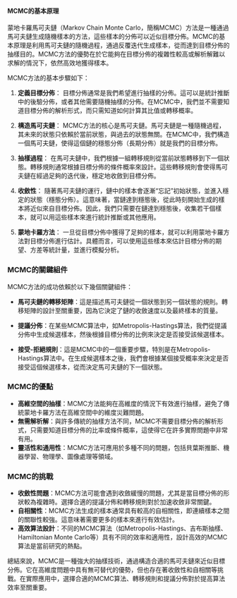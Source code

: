 #### MCMC的基本原理

蒙地卡羅馬可夫鏈（Markov Chain Monte Carlo，簡稱MCMC）方法是一種通過馬可夫鏈生成隨機樣本的方法，這些樣本的分佈可以近似目標分佈。MCMC的基本原理是利用馬可夫鏈的隨機過程，通過反覆迭代生成樣本，從而達到目標分佈的抽樣目的。MCMC方法的優勢在於它能夠在目標分佈的複雜性較高或解析解難以求解的情況下，依然高效地獲得樣本。

MCMC方法的基本步驟如下：

1. **定義目標分佈**：
   目標分佈通常是我們希望進行抽樣的分佈。這可以是統計推斷中的後驗分佈，或者其他需要隨機抽樣的分佈。在MCMC中，我們並不需要知道目標分佈的解析形式，而只需知道如何計算其比值或轉移概率。

2. **構造馬可夫鏈**：
   MCMC方法的核心是馬可夫鏈。馬可夫鏈是一種隨機過程，其未來的狀態只依賴於當前狀態，與過去的狀態無關。在MCMC中，我們構造一個馬可夫鏈，使得這個鏈的穩態分佈（長期分佈）就是我們的目標分佈。

3. **抽樣過程**：
   在馬可夫鏈中，我們根據一組轉移規則從當前狀態轉移到下一個狀態。轉移規則通常根據目標分佈的條件概率來設計。這些轉移規則會使得馬可夫鏈在經過足夠的迭代後，穩定地收斂到目標分佈。

4. **收斂性**：
   隨著馬可夫鏈的運行，鏈中的樣本會逐漸“忘記”初始狀態，並進入穩定的狀態（穩態分佈）。這意味著，當鏈達到穩態後，從此時刻開始生成的樣本將近似來自目標分佈。因此，我們只需要在鏈達到穩態後，收集若干個樣本，就可以用這些樣本來進行統計推斷或其他應用。

5. **蒙地卡羅方法**：
   一旦從目標分佈中獲得了足夠的樣本，就可以利用蒙地卡羅方法對目標分佈進行估計。具體而言，可以使用這些樣本來估計目標分佈的期望、方差等統計量，並進行模擬分析。

### MCMC的關鍵組件

MCMC方法的成功依賴於以下幾個關鍵組件：

- **馬可夫鏈的轉移矩陣**：這是描述馬可夫鏈從一個狀態到另一個狀態的規則。轉移矩陣的設計至關重要，因為它決定了鏈的收斂速度以及最終樣本的質量。

- **提議分佈**：在某些MCMC算法中，如Metropolis-Hastings算法，我們從提議分佈中生成候選樣本，然後根據目標分佈的比例來決定是否接受該候選樣本。

- **接受-拒絕規則**：這是MCMC中的一個重要步驟，特別是在Metropolis-Hastings算法中。在生成候選樣本之後，我們會根據某個接受概率來決定是否接受這個候選樣本，從而決定馬可夫鏈的下一個狀態。

### MCMC的優點

- **高維空間的抽樣**：MCMC方法能夠在高維度的情況下有效進行抽樣，避免了傳統蒙地卡羅方法在高維空間中的維度災難問題。
- **無需解析解**：與許多傳統的抽樣方法不同，MCMC不需要目標分佈的解析形式，只需要知道目標分佈的比率或條件概率，這使得它在許多實際問題中非常有用。
- **靈活性和通用性**：MCMC方法可應用於多種不同的問題，包括貝葉斯推斷、機器學習、物理學、圖像處理等領域。

### MCMC的挑戰

- **收斂性問題**：MCMC方法可能會遇到收斂緩慢的問題，尤其是當目標分佈的形狀較為複雜時。選擇合適的提議分佈和轉移規則對於加速收斂非常關鍵。
- **自相關性**：MCMC方法生成的樣本通常具有較高的自相關性，即連續樣本之間的關聯性較強。這意味著需要更多的樣本來進行有效估計。
- **高效算法設計**：不同的MCMC算法（如Metropolis-Hastings、吉布斯抽樣、Hamiltonian Monte Carlo等）具有不同的效率和適用性，設計高效的MCMC算法是當前研究的熱點。

總結來說，MCMC是一種強大的抽樣技術，通過構造合適的馬可夫鏈來近似目標分佈。它在高維度問題中具有無可替代的優勢，但也存在著收斂性和自相關等挑戰。在實際應用中，選擇合適的MCMC算法、轉移規則和提議分佈對於提高算法效率至關重要。